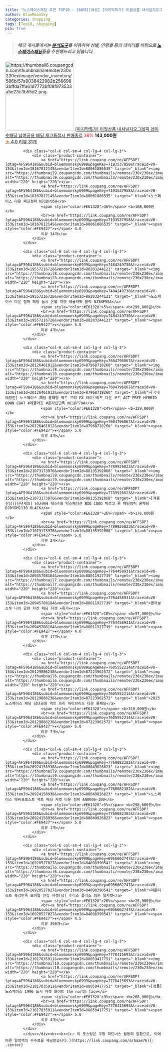 ```yaml
---
title: "노스페이스패딩 추천 TOP10 - [60대][여성] [마지막특가] 이월상품 내셔널지오그레픽 레이 숏패딩 남여공용 패딩 재고품절시 판매종료"
author: BlueMoonSky
categories: shopping
tags: [Top10, shopping]
pin: true
---
```


> ##### 해당 게시물에서는 [**분석도구**](https://itemscout.io/)를 이용하여 **성별**, **연령별** 등의 데이터를 바탕으로 [**노스페이스패딩**](https://link.coupang.com/a/baae76)들을 추천해드리고 있습니다.
<div class="container"><div class="row">
            <div class="col-6 col-sm-4 col-lg-4 col-lg-3">
                <div class="product-container">
                    <a href="https://link.coupang.com/re/AFFSDP?lptag=AF5964186&subid=bluemoonsky6999&pageKey=7764616419&traceid=V0-153&itemId=20946691395&vendorItemId=88169146732" target="_blank"><img src="https://thumbnail6.coupangcdn.com/thumbnails/remote/230x230ex/image/vendor_inventory/586b/57a9036422982b2566983bffda7ffa61d7773bf08f973533a5e23c3b55d2.png" alt="https://thumbnail6.coupangcdn.com/thumbnails/remote/230x230ex/image/vendor_inventory/586b/57a9036422982b2566983bffda7ffa61d7773bf08f973533a5e23c3b55d2.png" width="220" height="220"></a>
                    <a href="https://link.coupang.com/re/AFFSDP?lptag=AF5964186&subid=bluemoonsky6999&pageKey=7764616419&traceid=V0-153&itemId=20946691395&vendorItemId=88169146732" target="_blank">[마지막특가] 이월상품 내셔널지오그레픽 레이 숏패딩 남여공용 패딩 재고품절시 판매종료</a>
                    <span style="color:#E61328">36%</span> <b>143,000원</b>
                    <br><a href="https://link.coupang.com/re/AFFSDP?lptag=AF5964186&subid=bluemoonsky6999&pageKey=7764616419&traceid=V0-153&itemId=20946691395&vendorItemId=88169146732" target="_blank"><span style="color:#FE9427">★</span> 4.0
                    리뷰 31개</a>
                </div>
            </div>
            
            <div class="col-6 col-sm-4 col-lg-4 col-lg-3">
                <div class="product-container">
                    <a href="https://link.coupang.com/re/AFFSDP?lptag=AF5964186&subid=bluemoonsky6999&pageKey=7193537958&traceid=V0-153&itemId=18167812145&vendorItemId=88061886535" target="_blank"><img src="https://thumbnail9.coupangcdn.com/thumbnails/remote/230x230ex/image/vendor_inventory/e2f6/7ec1667fc130ab0b8df122e4742b54035598a5b0a72af43271352c4b0cc6.png" alt="https://thumbnail9.coupangcdn.com/thumbnails/remote/230x230ex/image/vendor_inventory/e2f6/7ec1667fc130ab0b8df122e4742b54035598a5b0a72af43271352c4b0cc6.png" width="220" height="220"></a>
                    <a href="https://link.coupang.com/re/AFFSDP?lptag=AF5964186&subid=bluemoonsky6999&pageKey=7193537958&traceid=V0-153&itemId=18167812145&vendorItemId=88061886535" target="_blank">노스페이스 다운 패딩점퍼 NJ1DP05A</a>
                    <span style="color:#E61328">36%</span> <b>168,000원</b>
                    <br><a href="https://link.coupang.com/re/AFFSDP?lptag=AF5964186&subid=bluemoonsky6999&pageKey=7193537958&traceid=V0-153&itemId=18167812145&vendorItemId=88061886535" target="_blank"><span style="color:#FE9427">★</span> 4.0
                    리뷰 34개</a>
                </div>
            </div>
            
            <div class="col-6 col-sm-4 col-lg-4 col-lg-3">
                <div class="product-container">
                    <a href="https://link.coupang.com/re/AFFSDP?lptag=AF5964186&subid=bluemoonsky6999&pageKey=7484249730&traceid=V0-153&itemId=19557216728&vendorItemId=88203244121" target="_blank"><img src="https://thumbnail8.coupangcdn.com/thumbnails/remote/230x230ex/image/vendor_inventory/26a6/76ab4e4676b8a44402d8439181ef114c5347f5bea1c10bf9dffd913db5ea.jpg" alt="https://thumbnail8.coupangcdn.com/thumbnails/remote/230x230ex/image/vendor_inventory/26a6/76ab4e4676b8a44402d8439181ef114c5347f5bea1c10bf9dffd913db5ea.jpg" width="220" height="220"></a>
                    <a href="https://link.coupang.com/re/AFFSDP?lptag=AF5964186&subid=bluemoonsky6999&pageKey=7484249730&traceid=V0-153&itemId=19557216728&vendorItemId=88203244121" target="_blank">노스페이스 다운 점퍼 패딩 눕시 온볼 자켓 레귤러핏 블랙 NJ3NP55A</a>
                    <span style="color:#E61328">5%</span> <b>299,000원</b>
                    <br><a href="https://link.coupang.com/re/AFFSDP?lptag=AF5964186&subid=bluemoonsky6999&pageKey=7484249730&traceid=V0-153&itemId=19557216728&vendorItemId=88203244121" target="_blank"><span style="color:#FE9427">★</span> 5.0
                    리뷰 4개</a>
                </div>
            </div>
            
            <div class="col-6 col-sm-4 col-lg-4 col-lg-3">
                <div class="product-container">
                    <a href="https://link.coupang.com/re/AFFSDP?lptag=AF5964186&subid=bluemoonsky6999&pageKey=7604796867&traceid=V0-153&itemId=20126461012&vendorItemId=87968718260" target="_blank"><img src="https://thumbnail8.coupangcdn.com/thumbnails/remote/230x230ex/image/vendor_inventory/61e4/9f096bb817803e2341e9906b5e16d168105d51a03a2cded751ec22fa1023.jpg" alt="https://thumbnail8.coupangcdn.com/thumbnails/remote/230x230ex/image/vendor_inventory/61e4/9f096bb817803e2341e9906b5e16d168105d51a03a2cded751ec22fa1023.jpg" width="220" height="220"></a>
                    <a href="https://link.coupang.com/re/AFFSDP?lptag=AF5964186&subid=bluemoonsky6999&pageKey=7604796867&traceid=V0-153&itemId=20126461012&vendorItemId=87968718260" target="_blank">[국내매장판] 노스페이스 패딩 롱패딩 액트 프리 EX 하이브리드 다운 코트 ACT FREE HYBRID DOWN COAT #레귤러핏 #온라인단독 NC1DP79A</a>
                    <span style="color:#E61328">14%</span> <b>329,000원</b>
                    <br><a href="https://link.coupang.com/re/AFFSDP?lptag=AF5964186&subid=bluemoonsky6999&pageKey=7604796867&traceid=V0-153&itemId=20126461012&vendorItemId=87968718260" target="_blank"><span style="color:#FE9427">★</span> 5.0
                    리뷰 4개</a>
                </div>
            </div>
            
            <div class="col-6 col-sm-4 col-lg-4 col-lg-3">
                <div class="product-container">
                    <a href="https://link.coupang.com/re/AFFSDP?lptag=AF5964186&subid=bluemoonsky6999&pageKey=7789926823&traceid=V0-153&itemId=21073173976&vendorItemId=88135392068" target="_blank"><img src="https://thumbnail9.coupangcdn.com/thumbnails/remote/230x230ex/image/vendor_inventory/7925/d15e4b9e5561810b627b57a3327933a909eafd1e855983dac8c869540d3a.png" alt="https://thumbnail9.coupangcdn.com/thumbnails/remote/230x230ex/image/vendor_inventory/7925/d15e4b9e5561810b627b57a3327933a909eafd1e855983dac8c869540d3a.png" width="220" height="220"></a>
                    <a href="https://link.coupang.com/re/AFFSDP?lptag=AF5964186&subid=bluemoonsky6999&pageKey=7789926823&traceid=V0-153&itemId=21073173976&vendorItemId=88135392068" target="_blank">[겨울신상][신년세일] 남녀공용 레스터G 익스페디션 BIG LOGO 빅로고 롱 패딩점퍼 롱패딩 DJDYDM1130 BLACK</a>
                    <span style="color:#E61328">26%</span> <b>178,000원</b>
                    <br><a href="https://link.coupang.com/re/AFFSDP?lptag=AF5964186&subid=bluemoonsky6999&pageKey=7789926823&traceid=V0-153&itemId=21073173976&vendorItemId=88135392068" target="_blank"><span style="color:#FE9427">★</span> 5.0
                    리뷰 2개</a>
                </div>
            </div>
            
            <div class="col-6 col-sm-4 col-lg-4 col-lg-3">
                <div class="product-container">
                    <a href="https://link.coupang.com/re/AFFSDP?lptag=AF5964186&subid=bluemoonsky6999&pageKey=7764458931&traceid=V0-153&itemId=20945708184&vendorItemId=88011927739" target="_blank"><img src="https://thumbnail7.coupangcdn.com/thumbnails/remote/230x230ex/image/vendor_inventory/cab2/ff19f8502289624a89011bb7cd1d2d70890a144ead6762acfd8c8ac90621.jpg" alt="https://thumbnail7.coupangcdn.com/thumbnails/remote/230x230ex/image/vendor_inventory/cab2/ff19f8502289624a89011bb7cd1d2d70890a144ead6762acfd8c8ac90621.jpg" width="220" height="220"></a>
                    <a href="https://link.coupang.com/re/AFFSDP?lptag=AF5964186&subid=bluemoonsky6999&pageKey=7764458931&traceid=V0-153&itemId=20945708184&vendorItemId=88011927739" target="_blank">콜라보 스투 나이 골덴 자겟 패딩 자겟 +특가+</a>
                    <span style="color:#E61328">10%</span> <b>57,000원</b>
                    <br><a href="https://link.coupang.com/re/AFFSDP?lptag=AF5964186&subid=bluemoonsky6999&pageKey=7764458931&traceid=V0-153&itemId=20945708184&vendorItemId=88011927739" target="_blank"><span style="color:#FE9427">★</span> 4.0
                    리뷰 17개</a>
                </div>
            </div>
            
            <div class="col-6 col-sm-4 col-lg-4 col-lg-3">
                <div class="product-container">
                    <a href="https://link.coupang.com/re/AFFSDP?lptag=AF5964186&subid=bluemoonsky6999&pageKey=7605552214&traceid=V0-153&itemId=20129886238&vendorItemId=87223962572" target="_blank"><img src="https://thumbnail6.coupangcdn.com/thumbnails/remote/230x230ex/image/vendor_inventory/3de9/65017e688522b90a2454b69c7511fbf07f6d5ccb169847f1f329314d14cd.png" alt="https://thumbnail6.coupangcdn.com/thumbnails/remote/230x230ex/image/vendor_inventory/3de9/65017e688522b90a2454b69c7511fbf07f6d5ccb169847f1f329314d14cd.png" width="220" height="220"></a>
                    <a href="https://link.coupang.com/re/AFFSDP?lptag=AF5964186&subid=bluemoonsky6999&pageKey=7605552214&traceid=V0-153&itemId=20129886238&vendorItemId=87223962572" target="_blank">2023 노스페이스 패딩 남녀공용 엑트 프리 하이브리드 다운 롱패딩</a>
                    <span style="color:#E61328"></span> <b>319,000원</b>
                    <br><a href="https://link.coupang.com/re/AFFSDP?lptag=AF5964186&subid=bluemoonsky6999&pageKey=7605552214&traceid=V0-153&itemId=20129886238&vendorItemId=87223962572" target="_blank"><span style="color:#FE9427">★</span> 5.0
                    리뷰 7개</a>
                </div>
            </div>
            
            <div class="col-6 col-sm-4 col-lg-4 col-lg-3">
                <div class="product-container">
                    <a href="https://link.coupang.com/re/AFFSDP?lptag=AF5964186&subid=bluemoonsky6999&pageKey=7760082382&traceid=V0-153&itemId=20924158938&vendorItemId=88049826823" target="_blank"><img src="https://thumbnail9.coupangcdn.com/thumbnails/remote/230x230ex/image/vendor_inventory/8435/c70e4fd868c97281e5bfcb6d044373620543e58aafe2766fbffe28a25b81.jpg" alt="https://thumbnail9.coupangcdn.com/thumbnails/remote/230x230ex/image/vendor_inventory/8435/c70e4fd868c97281e5bfcb6d044373620543e58aafe2766fbffe28a25b81.jpg" width="220" height="220"></a>
                    <a href="https://link.coupang.com/re/AFFSDP?lptag=AF5964186&subid=bluemoonsky6999&pageKey=7760082382&traceid=V0-153&itemId=20924158938&vendorItemId=88049826823" target="_blank">노스페이스 에버프로스트 액트 패딩 자켓 다운 점퍼 AN0006-100</a>
                    <span style="color:#E61328">5%</span> <b>298,600원</b>
                    <br><a href="https://link.coupang.com/re/AFFSDP?lptag=AF5964186&subid=bluemoonsky6999&pageKey=7760082382&traceid=V0-153&itemId=20924158938&vendorItemId=88049826823" target="_blank"><span style="color:#FE9427">★</span> 5.0
                    리뷰 1개</a>
                </div>
            </div>
            
            <div class="col-6 col-sm-4 col-lg-4 col-lg-3">
                <div class="product-container">
                    <a href="https://link.coupang.com/re/AFFSDP?lptag=AF5964186&subid=bluemoonsky6999&pageKey=6956662747&traceid=V0-153&itemId=16920527027&vendorItemId=84098390541" target="_blank"><img src="https://thumbnail6.coupangcdn.com/thumbnails/remote/230x230ex/image/vendor_inventory/37c7/586bf8bb3d3ede4b4934e4efff8e6eda11977ea6fe23fead0e1942ff3a42.jpg" alt="https://thumbnail6.coupangcdn.com/thumbnails/remote/230x230ex/image/vendor_inventory/37c7/586bf8bb3d3ede4b4934e4efff8e6eda11977ea6fe23fead0e1942ff3a42.jpg" width="220" height="220"></a>
                    <a href="https://link.coupang.com/re/AFFSDP?lptag=AF5964186&subid=bluemoonsky6999&pageKey=6956662747&traceid=V0-153&itemId=16920527027&vendorItemId=84098390541" target="_blank">마운티스트 촉감만족 보아털 안감 자켓(남) 후리스 플리스 방한 털자켓</a>
                    <span style="color:#E61328">26%</span> <b>25,900원</b>
                    <br><a href="https://link.coupang.com/re/AFFSDP?lptag=AF5964186&subid=bluemoonsky6999&pageKey=6956662747&traceid=V0-153&itemId=16920527027&vendorItemId=84098390541" target="_blank"><span style="color:#FE9427">★</span> 4.5
                    리뷰 390개</a>
                </div>
            </div>
            
            <div class="col-6 col-sm-4 col-lg-4 col-lg-3">
                <div class="product-container">
                    <a href="https://link.coupang.com/re/AFFSDP?lptag=AF5964186&subid=bluemoonsky6999&pageKey=7778415693&traceid=V0-153&itemId=21017035911&vendorItemId=88059417751" target="_blank"><img src="https://thumbnail10.coupangcdn.com/thumbnails/remote/230x230ex/image/vendor_inventory/ebf9/fabb16a92bde5ae169e391a0d2e846095ad262321cc45dc39826c36b3fb7.jpg" alt="https://thumbnail10.coupangcdn.com/thumbnails/remote/230x230ex/image/vendor_inventory/ebf9/fabb16a92bde5ae169e391a0d2e846095ad262321cc45dc39826c36b3fb7.jpg" width="220" height="220"></a>
                    <a href="https://link.coupang.com/re/AFFSDP?lptag=AF5964186&subid=bluemoonsky6999&pageKey=7778415693&traceid=V0-153&itemId=21017035911&vendorItemId=88059417751" target="_blank">[정품] 노스페이스 1996 눕시 자켓 화이트 the north face</a>
                    <span style="color:#E61328">9%</span> <b>208,000원</b>
                    <br><a href="https://link.coupang.com/re/AFFSDP?lptag=AF5964186&subid=bluemoonsky6999&pageKey=7778415693&traceid=V0-153&itemId=21017035911&vendorItemId=88059417751" target="_blank"><span style="color:#FE9427">★</span> 5.0
                    리뷰 4개</a>
                </div>
            </div>
            </div></div><br><br>[👉 이 포스팅은 쿠팡 파트너스 활동의 일환으로, 이에 따른 일정액의 수수료를 제공받습니다.](https://link.coupang.com/a/baae76){: .center}